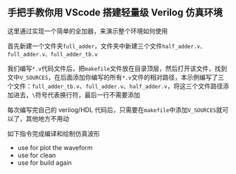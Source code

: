 ## 手把手教你用 VScode 搭建轻量级 Verilog 仿真环境

这里通过实现一个简单的全加器，来演示整个环境如何使用

首先新建一个文件夹`full_adder`，文件夹中新建三个文件`half_adder.v、full_adder.v、full_adder_tb.v`

我们编写`*.v`代码文件后，把`makefile`文件放在目录顶层，然后打开该文件，找到文中`V_SOURCES`，在后面添加你编写的所有`*.v`文件的相对路径，本示例编写了三个文件：`full_adder_tb.v`、`full_adder.v`、`half_adder.v`，将这三个文件路径添加进去，`\`符号代表换行符，最后一行不需要添加

每次编写完自己的 verilog/HDL 代码后，只需要在`makefile`中添加`V_SOURCES`就可以了，其他地方不用动

如下指令完成编译和绘制仿真波形
- use <make plot> for plot the waveform
- use <make clean> for clean
- use <make> for build again
